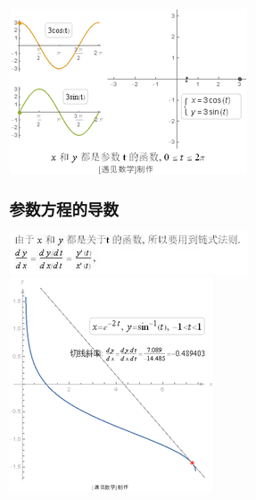 ![](../../photo/2020240402175354.gif)

# 参数方程的导数
![](../../photo/Pasted%20image%2020240402175709.png)
![](../../photo/2020240402175355.gif)